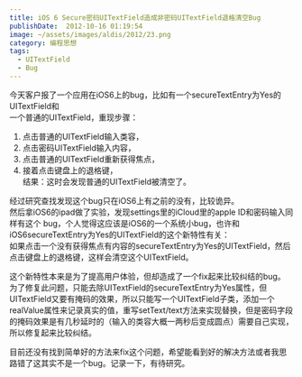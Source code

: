 ```yaml
---
title: iOS 6 Secure密码UITextField造成非密码UITextField退格清空Bug
publishDate:  2012-10-16 01:19:54
image: ~/assets/images/aldis/2012/23.png
category: 编程思想
tags:
  - UITextField
  - Bug
---
```

今天客户报了一个应用在iOS6上的bug，比如有一个secureTextEntry为Yes的UITextField和  
一个普通的UITextField，重现步骤：  
1. 点击普通的UITextField输入类容，  
2. 点击密码UITextField输入内容，  
3. 点击普通的UITextField重新获得焦点，  
4. 接着点击键盘上的退格键，  
结果：这时会发现普通的UITextField被清空了。  
  
经过研究查找发现这个bug只在iOS6上有之前的没有，比较诡异。  
然后拿iOS6的ipad做了实验，发现settings里的iCloud里的apple ID和密码输入同样有这个  bug，个人觉得这应该是iOS6的一个系统小bug，也许和iOS6secureTextEntry为Yes的UITextField的这个新特性有关：  
如果点击一个没有获得焦点有内容的secureTextEntry为Yes的UITextField，然后点击键盘上的退格键，这样会清空这个UITextField。  
  
这个新特性本来是为了提高用户体验，但却造成了一个fix起来比较纠结的bug。  为了修复此问题，只能去除UITextField的secureTextEntry为Yes属性，但UITextField又要有掩码的效果，所以只能写一个UITextField子类，添加一个realValue属性来记录真实的值，重写setText/text方法来实现替换，但是密码字段的掩码效果是有几秒延时的（输入的类容大概一两秒后变成圆点）需要自己实现，所以修复起来比较纠结。  

目前还没有找到简单好的方法来fix这个问题，希望能看到好的解决方法或者我思路错了这其实不是一个bug。记录一下，有待研究。